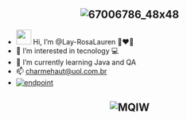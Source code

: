 <span align="center">
  
## ![67006786_48x48](https://user-images.githubusercontent.com/86569498/133532839-51172997-64d4-4bf3-ae6c-41bbd69c7976.gif)
  
</span>

- <img src="https://user-images.githubusercontent.com/86569498/133532509-fe139de8-1524-4c8c-8146-0de885d9c96a.gif" width="30px"> Hi, I’m @Lay-RosaLauren 💋❤️🌹
- 👀 I’m interested in tecnology 💻 
- 🌱 I’m currently learning Java and QA
- 📫 charmehaut@uol.com.br
- <a href="https://www.linkedin.com/in/lay-rosalauren-ba0612141/"><img src="https://user-images.githubusercontent.com/86569498/132380918-1440822a-b20a-4188-b518-67f185009db9.png" alt="endpoint" style="max-width: 100%;"></a>
<span align="center">
  
## ![MQIW](https://user-images.githubusercontent.com/86569498/133527123-17008ebe-88b8-4ffa-ad00-29e5f3e7480a.gif)
  
</span>

<!---
Lay-RosaLauren 🇧🇷 is a ✨ special ✨ repository because its `README.md` (this file) appears on your GitHub profile.
You can click the Preview link to take a look at your changes.
--->
